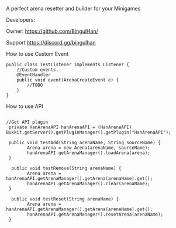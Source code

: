 A perfect arena resetter and builder for your Minigames

Developers:

Owner:
   https://github.com/BingulHan/ 

Support https://discord.gg/bingulhan

How to use Custom Event
```
public class TestListener implements Listener {
    //Custom events.
    @EventHandler
    public void event(ArenaCreateEvent e) {
        //TODO
    }
}
```

How to use API 
```

//Get API plugin
 private HanArenaAPI hanArenaAPI = (HanArenaAPI) Bukkit.getServer().getPluginManager().getPlugin("HanArenaAPI");
 
 public void testAdd(String arenaName, String sourceName) { 
        Arena arena = new Arena(arenaName, sourceName);
        hanArenaAPI.getArenaManager().loadArena(arena);  
 }
 
  public void testRemove(String arenaName) { 
        Arena arena = hanArenaAPI.getArenaManager().getArena(arenaName).get();
        hanArenaAPI.getArenaManager().clear(arenaName);
 }
 
  public void testReset(String arenaName) { 
        Arena arena = hanArenaAPI.getArenaManager().getArena(arenaName).get();
        hanArenaAPI.getArenaManager().resetArena(arenaName);
 }
```
